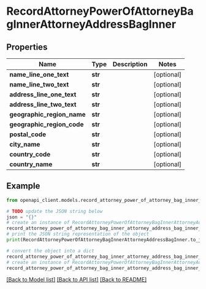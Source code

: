 # RecordAttorneyPowerOfAttorneyBagInnerAttorneyAddressBagInner


## Properties

Name | Type | Description | Notes
------------ | ------------- | ------------- | -------------
**name_line_one_text** | **str** |  | [optional] 
**name_line_two_text** | **str** |  | [optional] 
**address_line_one_text** | **str** |  | [optional] 
**address_line_two_text** | **str** |  | [optional] 
**geographic_region_name** | **str** |  | [optional] 
**geographic_region_code** | **str** |  | [optional] 
**postal_code** | **str** |  | [optional] 
**city_name** | **str** |  | [optional] 
**country_code** | **str** |  | [optional] 
**country_name** | **str** |  | [optional] 

## Example

```python
from openapi_client.models.record_attorney_power_of_attorney_bag_inner_attorney_address_bag_inner import RecordAttorneyPowerOfAttorneyBagInnerAttorneyAddressBagInner

# TODO update the JSON string below
json = "{}"
# create an instance of RecordAttorneyPowerOfAttorneyBagInnerAttorneyAddressBagInner from a JSON string
record_attorney_power_of_attorney_bag_inner_attorney_address_bag_inner_instance = RecordAttorneyPowerOfAttorneyBagInnerAttorneyAddressBagInner.from_json(json)
# print the JSON string representation of the object
print(RecordAttorneyPowerOfAttorneyBagInnerAttorneyAddressBagInner.to_json())

# convert the object into a dict
record_attorney_power_of_attorney_bag_inner_attorney_address_bag_inner_dict = record_attorney_power_of_attorney_bag_inner_attorney_address_bag_inner_instance.to_dict()
# create an instance of RecordAttorneyPowerOfAttorneyBagInnerAttorneyAddressBagInner from a dict
record_attorney_power_of_attorney_bag_inner_attorney_address_bag_inner_from_dict = RecordAttorneyPowerOfAttorneyBagInnerAttorneyAddressBagInner.from_dict(record_attorney_power_of_attorney_bag_inner_attorney_address_bag_inner_dict)
```
[[Back to Model list]](../README.md#documentation-for-models) [[Back to API list]](../README.md#documentation-for-api-endpoints) [[Back to README]](../README.md)


